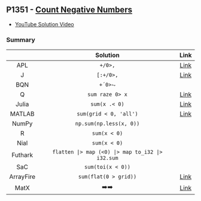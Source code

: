 ## P1351 - [Count Negative Numbers](https://leetcode.com/problems/count-negative-numbers-in-a-sorted-matrix/)

* [YouTube Solution Video](https://www.youtube.com/watch?v=MKb4WD6mioE)

### Summary

||Solution|Link|
|:-:|:-:|:-:|
|APL|`+/0>,`|[Link](https://github.com/codereport/LeetCode/blob/master/0176_Problem_1.apl)|
|J|`[:+/0>,`|[Link](https://github.com/codereport/LeetCode/blob/master/0176_Problem_1.ijs)|
|BQN|`+´0>⥊`||
|Q|`sum raze 0> x`|[Link](https://github.com/codereport/LeetCode/blob/master/0176_Problem_1.q)|
|Julia|`sum(x .< 0)`|[Link](https://github.com/codereport/LeetCode/blob/master/0176_Problem_1.jl)|
|MATLAB|`sum(grid < 0, 'all')`|[Link](https://github.com/codereport/array-language-comparisons/blob/main/code/matlab/countNegatives.m)|
|NumPy|`np.sum(np.less(x, 0))`||
|R|`sum(x < 0)`||
|Nial|`sum(x < 0)`||
|Futhark|`flatten \|> map (<0) \|> map to_i32 \|> i32.sum`||
|SaC|`sum(toi(x < 0))`||
|ArrayFire|`sum(flat(0 > grid))`|[Link](https://github.com/codereport/array-language-comparisons/blob/main/code/arrayfire/P1351_Count_Negatives.cpp)|
|MatX|:arrow_right::arrow_right:|[Link](https://github.com/codereport/array-language-comparisons/blob/main/code/matx/P1351_Count_Negatives.cpp)|
